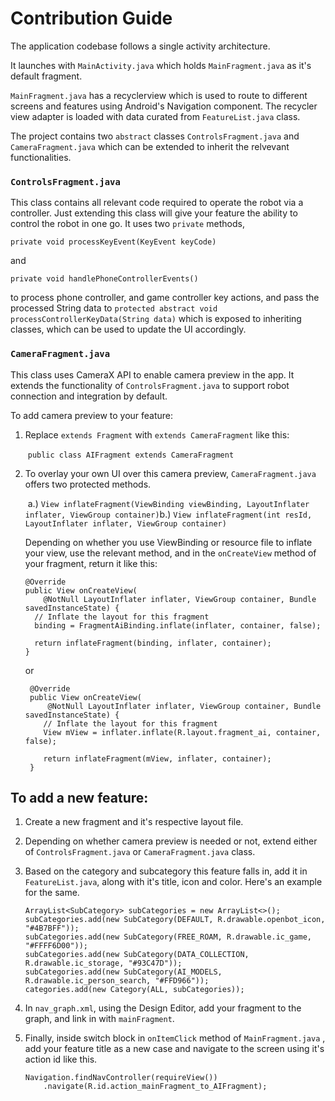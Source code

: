 # Contribution Guide

The application codebase follows a single activity architecture. 

It launches with `MainActivity.java` which holds `MainFragment.java` as it's default fragment. 

`MainFragment.java` has a recyclerview which is used to route to different screens and features using Android's Navigation component. The recycler view adapter is loaded with data curated from `FeatureList.java` class.

The project contains two `abstract` classes `ControlsFragment.java` and `CameraFragment.java` which can be extended to inherit the relvevant functionalities.

### `ControlsFragment.java`

This class contains all relevant code required to operate the robot via a controller. Just extending this class will give your feature the ability to control the robot in one go. It uses two `private` methods,

```
private void processKeyEvent(KeyEvent keyCode)
```

and 

```
private void handlePhoneControllerEvents()
```

 to process phone controller, and  game controller key actions, and pass the processed String data to 
`protected abstract void processControllerKeyData(String data)` which is exposed to inheriting classes, which can be used to update the UI accordingly. 

### `CameraFragment.java`

This class uses CameraX API to enable camera preview in the app. It extends the functionality of `ControlsFragment.java` to support robot connection and integration by default. 

To add camera preview to your feature:

1. Replace `extends Fragment`  with `extends CameraFragment` like this:

   ​	`public class AIFragment extends CameraFragment`
   
2. To overlay your own UI over this camera preview, `CameraFragment.java` offers two protected methods.

   ​	a.) `View inflateFragment(ViewBinding viewBinding, LayoutInflater inflater, ViewGroup container)`
   ​	b.) `View inflateFragment(int resId, LayoutInflater inflater, ViewGroup container)`

    Depending on whether you use ViewBinding or resource file to inflate your view, use the relevant method, and in the `onCreateView` method of your fragment, return it like this:

    ```
    @Override
    public View onCreateView(
        @NotNull LayoutInflater inflater, ViewGroup container, Bundle savedInstanceState) {
      // Inflate the layout for this fragment
      binding = FragmentAiBinding.inflate(inflater, container, false);
    
      return inflateFragment(binding, inflater, container);
    }
    ```
    or
    ```
     @Override
     public View onCreateView(
         @NotNull LayoutInflater inflater, ViewGroup container, Bundle savedInstanceState) {
        // Inflate the layout for this fragment
        View mView = inflater.inflate(R.layout.fragment_ai, container, false);
        
        return inflateFragment(mView, inflater, container);
     }
    ```
## To add a new feature:

1. Create a new fragment and it's respective layout file.

2. Depending on whether camera preview is needed or not, extend either of `ControlsFragment.java` or `CameraFragment.java` class.

3. Based on the category and subcategory this feature falls in, add it in `FeatureList.java`, along with it's title, icon and color. Here's an example for the same.

   ```
   ArrayList<SubCategory> subCategories = new ArrayList<>();
   subCategories.add(new SubCategory(DEFAULT, R.drawable.openbot_icon, "#4B7BFF"));
   subCategories.add(new SubCategory(FREE_ROAM, R.drawable.ic_game, "#FFFF6D00"));
   subCategories.add(new SubCategory(DATA_COLLECTION, R.drawable.ic_storage, "#93C47D"));
   subCategories.add(new SubCategory(AI_MODELS, R.drawable.ic_person_search, "#FFD966"));
   categories.add(new Category(ALL, subCategories));
   ```

3. In `nav_graph.xml`, using the Design Editor, add your fragment to the graph, and link in with `mainFragment`.

4. Finally, inside switch block in `onItemClick` method of `MainFragment.java` , add your feature title as a new case and navigate to the screen using it's action id like this.

   ```
   Navigation.findNavController(requireView())
       .navigate(R.id.action_mainFragment_to_AIFragment);
   ```

